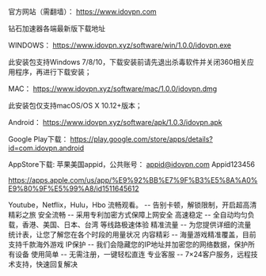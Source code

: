 官方网站（需翻墙）：
https://www.idovpn.com

钻石加速器各端最新版下载地址


WINDOWS：
https://www.idovpn.xyz/software/win/1.0.0/idovpn.exe

此安装包支持Windows 7/8/10，下载安装前请先退出杀毒软件并关闭360相关应用程序，再进行下载安装；


MAC：
https://www.idovpn.xyz/software/mac/1.0.0/idovpn.dmg

此安装包仅支持macOS/OS X 10.12+版本；


Android：
https://www.idovpn.xyz/software/apk/1.0.3/idovpn.apk

Google Play下载： https://play.google.com/store/apps/details?id=com.idovpn.android


AppStore下载:
苹果美国appid，公共账号：
appid@idovpn.com
Appid123456

https://apps.apple.com/us/app/%E9%92%BB%E7%9F%B3%E5%8A%A0%E9%80%9F%E5%99%A8/id1511645612


Youtube，Netflix，Hulu，Hbo 流畅观看。
-- 告别卡顿，解锁限制，开启超高清精彩之旅
安全流畅
-- 采用专利加密方式保障上网安全
高速稳定
-- 全自动均匀负载，香港、美国、日本、台湾 等线路极速体验
精准流量
-- 为您提供详细的流量统计表，让您了解您在各个时段的用量状况
内容精彩
-- 海量游戏精准覆盖，目前支持千款海外游戏
IP保护
-- 我们会隐藏您的IP地址并加密您的网络数据，保护所有设备
使用简单
-- 无需注册，一键轻松直连
专业客服
-- 7×24客户服务，远程技术支持，快速回复解决

